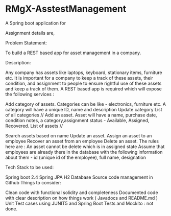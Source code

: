 # RMgX-AsstestManagement

A Spring boot application for 

Assignment details are, 

Problem Statement: 

To build a REST based app for asset management in a company. 

Description:

Any company has assets like laptops, keyboard, stationary items, furniture etc. 
It is important for a company to keep a track of these assets, their condition,
and assignment to people to ensure rightful use of these assets and keep a track of them.
A REST based app is required which will expose the following services :

Add category of assets. Categories can be like - electronics, furniture etc.
A category will have a unique ID, name and description
Update category 
List of all categories 
//
Add an asset. Asset will have a name, purchase date, condition notes, 
a category,assignment status - Available, Assigned, Recovered. 
List of assets
//

Search assets based on name 
Update an asset. 
Assign an asset to an employee 
Recover an asset from an employee 
Delete an asset.  The rules here are : An asset cannot be delete which is in assigned state 
Assume that employees are already there in the database with 
the following information about them - id (unique id of the employee), full name, designation


Tech Stack to be used:

Spring boot 2.4 
Spring JPA
H2 Database 
Source code management in Github 
Things to consider:

Clean code with functional solidity and completeness
Documented code with clear description  on how things work ( Javadocs and README.md )
Unit Test cases using JUNIT5 and Spring Boot Tests and Mockito : not done.
